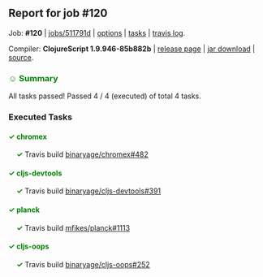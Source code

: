 ## Report for job #120

Job: **#120** | [jobs/511791d](https://github.com/cljs-oss/canary/commit/511791d7ff70119a1b6a40893c1c241106776d2f) | [options](options.edn) | [tasks](tasks.edn) | [travis log](https://travis-ci.org/cljs-oss/canary/builds/290312891).

Compiler: **ClojureScript 1.9.946-85b882b** | [release page](https://github.com/cljs-oss/canary/releases/tag/r1.9.946-85b882b) | [jar download](https://github.com/cljs-oss/canary/releases/download/r1.9.946-85b882b/clojurescript-1.9.946-85b882b.jar) | [source](https://github.com/clojure/clojurescript/commit/85b882b728984734793d635c923bfab0f71ba00f).

### <b style='color:green'>☺ Summary</b>

All tasks passed! Passed 4 / 4 (executed) of total 4 tasks.

### Executed Tasks

#### <b style='color:green'>&#x2713; chromex</b>
&nbsp;&nbsp;&nbsp;&nbsp;<b style='color:green'>&#x2713;</b> Travis build [binaryage/chromex#482](https://travis-ci.org/binaryage/chromex/builds/290314057)<br>

#### <b style='color:green'>&#x2713; cljs-devtools</b>
&nbsp;&nbsp;&nbsp;&nbsp;<b style='color:green'>&#x2713;</b> Travis build [binaryage/cljs-devtools#391](https://travis-ci.org/binaryage/cljs-devtools/builds/290314065)<br>

#### <b style='color:green'>&#x2713; planck</b>
&nbsp;&nbsp;&nbsp;&nbsp;<b style='color:green'>&#x2713;</b> Travis build [mfikes/planck#1113](https://travis-ci.org/mfikes/planck/builds/290314063)<br>

#### <b style='color:green'>&#x2713; cljs-oops</b>
&nbsp;&nbsp;&nbsp;&nbsp;<b style='color:green'>&#x2713;</b> Travis build [binaryage/cljs-oops#252](https://travis-ci.org/binaryage/cljs-oops/builds/290314061)<br>